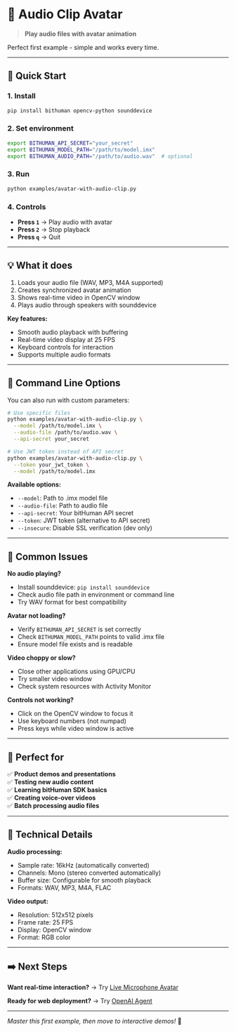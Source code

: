 # 🎵 Audio Clip Avatar

> **Play audio files with avatar animation**

Perfect first example - simple and works every time.

---

## 🚀 Quick Start

### 1. Install
```bash
pip install bithuman opencv-python sounddevice
```

### 2. Set environment
```bash
export BITHUMAN_API_SECRET="your_secret"
export BITHUMAN_MODEL_PATH="/path/to/model.imx"
export BITHUMAN_AUDIO_PATH="/path/to/audio.wav"  # optional
```

### 3. Run
```bash
python examples/avatar-with-audio-clip.py
```

### 4. Controls
- **Press `1`** → Play audio with avatar
- **Press `2`** → Stop playback
- **Press `q`** → Quit

---

## 💡 What it does

1. Loads your audio file (WAV, MP3, M4A supported)
2. Creates synchronized avatar animation 
3. Shows real-time video in OpenCV window
4. Plays audio through speakers with sounddevice

**Key features:**
- Smooth audio playback with buffering
- Real-time video display at 25 FPS
- Keyboard controls for interaction
- Supports multiple audio formats

---

## 🔧 Command Line Options

You can also run with custom parameters:

```bash
# Use specific files
python examples/avatar-with-audio-clip.py \
  --model /path/to/model.imx \
  --audio-file /path/to/audio.wav \
  --api-secret your_secret

# Use JWT token instead of API secret
python examples/avatar-with-audio-clip.py \
  --token your_jwt_token \
  --model /path/to/model.imx
```

**Available options:**
- `--model`: Path to .imx model file
- `--audio-file`: Path to audio file  
- `--api-secret`: Your bitHuman API secret
- `--token`: JWT token (alternative to API secret)
- `--insecure`: Disable SSL verification (dev only)

---

## 🔧 Common Issues

**No audio playing?**
- Install sounddevice: `pip install sounddevice`
- Check audio file path in environment or command line
- Try WAV format for best compatibility

**Avatar not loading?**
- Verify `BITHUMAN_API_SECRET` is set correctly
- Check `BITHUMAN_MODEL_PATH` points to valid .imx file
- Ensure model file exists and is readable

**Video choppy or slow?**
- Close other applications using GPU/CPU
- Try smaller video window
- Check system resources with Activity Monitor

**Controls not working?**
- Click on the OpenCV window to focus it
- Use keyboard numbers (not numpad)
- Press keys while video window is active

---

## 🎯 Perfect for

✅ **Product demos and presentations**  
✅ **Testing new audio content**  
✅ **Learning bitHuman SDK basics**  
✅ **Creating voice-over videos**  
✅ **Batch processing audio files**

---

## 🔧 Technical Details

**Audio processing:**
- Sample rate: 16kHz (automatically converted)
- Channels: Mono (stereo converted automatically)
- Buffer size: Configurable for smooth playback
- Formats: WAV, MP3, M4A, FLAC

**Video output:**
- Resolution: 512x512 pixels
- Frame rate: 25 FPS
- Display: OpenCV window
- Format: RGB color

---

## ➡️ Next Steps

**Want real-time interaction?** → Try [Live Microphone Avatar](#/examples/avatar-with-microphone)

**Ready for web deployment?** → Try [OpenAI Agent](#/examples/livekit-openai-agent)

---

*Master this first example, then move to interactive demos!* 🚀 